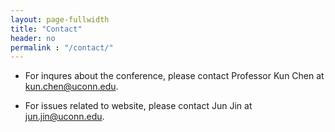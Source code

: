 ```yaml
---
layout: page-fullwidth
title: "Contact"
header: no
permalink : "/contact/"
---
```


+ For inqures about the conference, please contact Professor Kun Chen at kun.chen@uconn.edu.

+ For issues related to website, please contact Jun Jin at jun.jin@uconn.edu.


